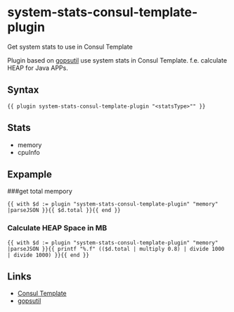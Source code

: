 # system-stats-consul-template-plugin
Get system stats to use in Consul Template

Plugin based on [gopsutil](https://github.com/shirou/gopsutil) use system stats in Consul Template.
f.e. calculate HEAP for Java APPs. 

## Syntax

```
{{ plugin system-stats-consul-template-plugin "<statsType>"" }}
```

## Stats
 * memory
 * cpuInfo

## Expample
###get total mempory

```
{{ with $d := plugin "system-stats-consul-template-plugin" "memory" |parseJSON }}{{ $d.total }}{{ end }}
```

### Calculate HEAP Space in MB

```
{{ with $d := plugin "system-stats-consul-template-plugin" "memory" |parseJSON }}{{ printf "%.f" (($d.total | multiply 0.8) | divide 1000 | divide 1000) }}{{ end }}
```

## Links
 * [Consul Template](https://github.com/hashicorp/consul-template)
 * [gopsutil](https://github.com/shirou/gopsutil)
 
